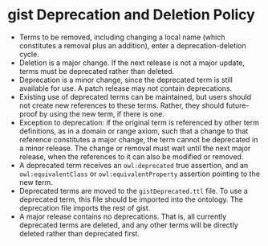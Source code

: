 gist Deprecation and Deletion Policy
=====

- Terms to be removed, including changing a local name (which constitutes a removal plus an addition), enter a deprecation-deletion cycle.
- Deletion is a major change. If the next release is not a major update, terms must be deprecated rather than deleted.
- Deprecation is a minor change, since the deprecated term is still available for use. A patch release may not contain deprecations.
- Existing use of deprecated terms can be maintained, but users should not create new references to these terms. Rather, they should future-proof by using the new term, if there is one.
- Exception to deprecation: if the original term is referenced by other term definitions, as in a domain or range axiom, such that a change to that reference constitutes a major change, the term cannot be deprecated in a minor release. The change or removal must wait until the next major release, when the references to it can also be modified or removed.
- A deprecated term receives an `owl:deprecated` true assertion, and an `owl:equivalentClass` or `owl:equivalentProperty` assertion pointing to the new term.
- Deprecated terms are moved to the `gistDeprecated.ttl` file. To use a deprecated term, this file should be imported into the ontology. The deprecation file imports the rest of gist.
- A major release contains no deprecations. That is, all currently deprecated terms are deleted, and any other terms will be directly deleted rather than deprecated first.
